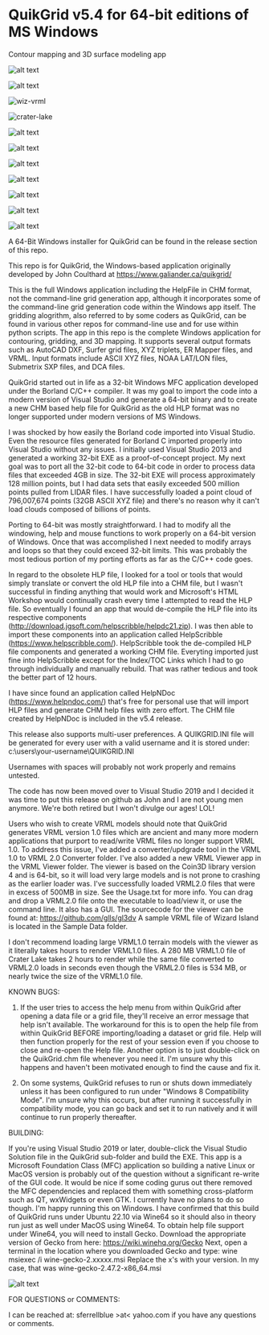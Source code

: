 # QuikGrid v5.4 for 64-bit editions of MS Windows
Contour mapping and 3D surface modeling app

![alt text](https://github.com/ferrellsl/QuikGrid/blob/main/Screenshots/Wiz1.png?raw=true)

![alt text](https://github.com/ferrellsl/QuikGrid/blob/main/Screenshots/Wiz2.png?raw=true)

![wiz-vrml](https://github.com/ferrellsl/QuikGrid/assets/5926287/295e3dae-e627-4603-8084-947a175ffa2a)

![crater-lake](https://github.com/ferrellsl/QuikGrid/assets/5926287/37f64102-4d5b-4008-98e9-b4ff4124e6f4)

![alt text](https://github.com/ferrellsl/QuikGrid/blob/main/Screenshots/Wiz3.png?raw=true)

![alt text](https://github.com/ferrellsl/QuikGrid/blob/main/Screenshots/Wiz4.png?raw=true)

![alt text](https://github.com/ferrellsl/QuikGrid/blob/main/Screenshots/wiz5.png?raw=true)

![alt text](https://github.com/ferrellsl/QuikGrid/blob/main/Screenshots/wiz6.png?raw=true)

![alt text](https://github.com/ferrellsl/QuikGrid/blob/main/Screenshots/wiz7.png?raw=true)

![alt text](https://github.com/ferrellsl/QuikGrid/blob/main/Screenshots/wiz-5ft-gradient.png?raw=true)

![alt text](https://github.com/ferrellsl/QuikGrid/blob/main/Screenshots/DXF-contours.png?raw=true)

A 64-Bit Windows installer for QuikGrid can be found in the release section of this repo.

This repo is for QuikGrid, the Windows-based application originally developed by John Coulthard at https://www.galiander.ca/quikgrid/

This is the full Windows application including the HelpFile in CHM format, not the command-line grid generation app, although it incorporates some of the command-line grid generation code within the Windows app itself.  The gridding alogrithm, also referred to by some coders as QuikGrid, can be found in various other repos for command-line use and for use within python scripts.  The app in this repo is the complete Windows application for contouring, gridding, and 3D mapping.  It supports several output formats such as AutoCAD DXF, Surfer grid files, XYZ triplets, ER Mapper files, and VRML.  Input formats include ASCII XYZ files, NOAA LAT/LON files, Submetrix SXP files, and DCA files.

QuikGrid started out in life as a 32-bit Windows MFC application developed under the Borland C/C++ compiler.  It was my goal to import the code into a modern version of Visual Studio and generate a 64-bit binary and to create a new CHM based help file for QuikGrid as the old HLP format was no longer supported under modern versions of MS Windows.

I was shocked by how easily the Borland code imported into Visual Studio. Even the resource files generated for Borland C imported properly into Visual Studio without any issues.  I initially used Visual Studio 2013 and generated a working 32-bit EXE as a proof-of-concept project.  My next goal was to port all the 32-bit code to 64-bit code in order to process data files that exceeded 4GB in size.  The 32-bit EXE will process approximately 128 million points, but I had data sets that easily exceeded 500 million points pulled from LIDAR files.  I have successfully loaded a point cloud of 796,007,674 points (32GB ASCII XYZ file) and there's no reason why it can't load clouds composed of billions of points.

Porting to 64-bit was mostly straightforward.  I had to modify all the windowing, help and mouse functions to work properly on a 64-bit version of Windows.  Once that was accomplished I next needed to modify arrays and loops so that they could exceed 32-bit limits.  This was probably the most tedious portion of my porting efforts as far as the C/C++ code goes.  

In regard to the obsolete HLP file, I looked for a tool or tools that would simply translate or convert the old HLP file into a CHM file, but I wasn't successful in finding anything that would work and Microsoft's HTML Workshop would continually crash every time I attempted to read the HLP file.  So eventually I found an app that would de-compile the HLP file into its respective components (http://download.jgsoft.com/helpscribble/helpdc21.zip). I was then able to import these components into an application called HelpScribble (https://www.helpscribble.com/). HelpScribble took the de-compiled HLP file components and generated a working CHM file.  Everyting imported just fine into HelpScribble except for the Index/TOC Links which I had to go through individually and manually rebuild.  That was rather tedious and took the better part of 12 hours.

I have since found an application called HelpNDoc (https://www.helpndoc.com/) that's free for personal use that will import HLP files and generate CHM help files with zero effort. The CHM file created by HelpNDoc is included in the v5.4 release.

This release also supports multi-user preferences.  A QUIKGRID.INI file will be generated for every user with a valid username and it is stored under:
c:\users\your-username\QUIKGRID.INI

Usernames with spaces will probably not work properly and remains untested.

The code has now been moved over to Visual Studio 2019 and I decided it was time to put this release on github as John and I are not young men anymore.  We're both retired but I won't divulge our ages!  LOL!

Users who wish to create VRML models should note that QuikGrid generates VRML version 1.0 files which are ancient and many more modern applications that purport to read/write VRML files no longer support VRML 1.0.  To address this issue, I've added a converter/updgrade tool in the VRML 1.0 to VRML 2.0 Converter folder.  I've also added a new VRML Viewer app in the VRML Viewer folder.  The viewer is based on the Coin3D library version 4 and is 64-bit, so it will load very large models and is not prone to crashing as the earlier loader was.  I've successfully loaded VRML2.0 files that were in excess of 500MB in size.  See the Usage.txt for more info.  You can drag and drop a VRML2.0 file onto the executable to load/view it, or use the command line.  It also has a GUI.  The sourcecode for the viewer can be found at:  https://github.com/glls/gl3dv  A sample VRML file of Wizard Island is located in the Sample Data folder.

I don't recommend loading large VRML1.0 terrain models with the viewer as it literally takes hours to render VRML1.0 files.  A 280 MB VRML1.0 file of Crater Lake takes 2 hours to render while the same file converted to VRML2.0 loads in seconds even though the VRML2.0 files is 534 MB, or nearly twice the size of the VRML1.0 file.

KNOWN BUGS:  

1.  If the user tries to access the help menu from within QuikGrid after opening a data file or a grid file, they'll receive an error message that help isn't available.  The workaround for this is to open the help file from within QuikGrid BEFORE importing/loading a dataset or grid file.  Help will then function properly for the rest of your session even if you choose to close and re-open the Help file.  Another option is to just double-click on the QuikGrid.chm file whenever you need it.  I'm unsure why this happens and haven't been motivated enough to find the cause and fix it.

2.  On some systems, QuikGrid refuses to run or shuts down immediately unless it has been configured to run under "Windows 8 Compatibility Mode".  I'm unsure why this occurs, but after running it successfully in compatibility mode, you can go back and set it to run natively and it will continue to run properly thereafter.

BUILDING:

If you're using Visual Studio 2019 or later, double-click the Visual Studio Solution file in the QuikGrid sub-folder and build the EXE.  This app is a Microsoft Foundation Class (MFC) application so building a native Linux or MacOS version is probably out of the question without a significant re-write of the GUI code. It would be nice if some coding gurus out there removed the MFC dependencies and replaced them with something cross-platform such as QT, wxWidgets or even GTK.  I currently have no plans to do so though.  I'm happy running this on Windows. I have confirmed that this build of QuikGrid runs under Ubuntu 22.10 via Wine64 so it should also in theory run just as well under MacOS using Wine64.  To obtain help file support under Wine64, you will need to install Gecko.
Download the appropriate version of Gecko from here:  https://wiki.winehq.org/Gecko
Next, open a terminal in the location where you downloaded Gecko and type:  wine msiexec /i wine-gecko-2.xxxxx.msi
Replace the x's with your version.  In my case, that was wine-gecko-2.47.2-x86_64.msi


![alt text](https://github.com/ferrellsl/QuikGrid/blob/main/Screenshots/Quikgrid-Ubuntu.png?raw=true)



FOR QUESTIONS or COMMENTS:

I can be reached at: sferrellblue >at< yahoo.com if you have any questions or comments.





